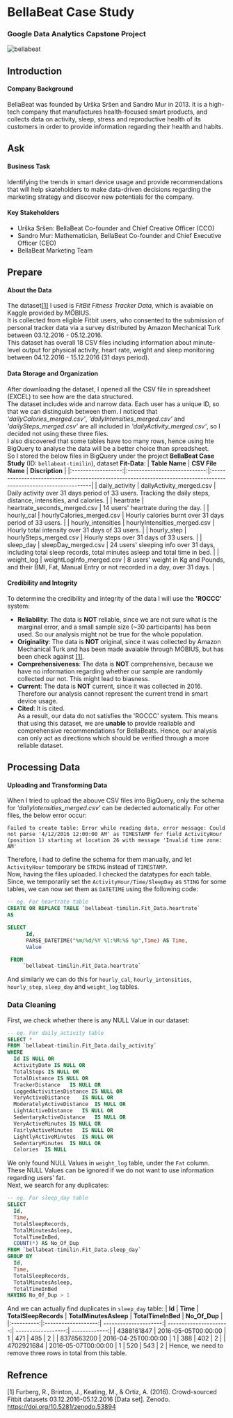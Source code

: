 # BellaBeat Case Study
### Google Data Analytics Capstone Project
![bellabeat](https://user-images.githubusercontent.com/72343428/185792124-e7fe7db9-b2e6-47c8-bdcf-55da42c3b54f.png)

## Introduction
#### Company Background
BellaBeat was founded by Urška Sršen and Sandro Mur in 2013. It is a high-tech company that manufactures health-focused smart products, and collects data on activity, sleep, stress and reproductive health of its customers in order to provide information regarding their health and habits.

## Ask
#### Business Task
Identifying the trends in smart device usage and provide recommendations that will help skateholders to make data-driven decisions regarding the marketing strategy and discover new potentials for the company.
#### Key Stakeholders
 * Urška Sršen: BellaBeat Co-founder and Chief Creative Officer (CCO)
 * Sandro Mur: Mathematician, BellaBeat Co-founder and Chief Executive Officer (CEO)
 * BellaBeat Marketing Team

## Prepare
#### About the Data
The dataset[[1]](#1) I used is *FitBit Fitness Tracker Data*, which is avaiable on Kaggle provided by MÖBIUS. <br />
It is collected from eligible Fitbit users, who consented to the submission of personal tracker data via a survey distributed by Amazon Mechanical Turk between 03.12.2016 - 05.12.2016.  <br />
This dataset has overall 18 CSV files including information about minute-level output for physical activity, heart rate, weight and sleep monitoring between 04.12.2016 - 15.12.2016 (31 days period).
#### Data Storage and Organization
After downloading the dataset, I opened all the CSV file in spreadsheet (EXCEL) to see how are the data structured. <br />
The dataset includes wide and narrow data. Each user has a unique ID, so that we can distinguish between them.
I noticed that *'dailyCalories_merged.csv'*, *'dailyIntensities_merged.csv'* and *'dailySteps_merged.csv'* are all included in *'dailyActivity_merged.csv'*, so I decided not using these three files. <br />
I also discovered that some tables have too many rows, hence using hte BigQuery to analyse the data will be a better choice than spreadsheet. <br />
So I stored the below files in BigQuery under the project **BellaBeat Case Study** (ID: `bellabeat-timilin`), dataset **Fit-Data**:
|   **Table Name**   |       **CSV File Name**      |                                                  **Discription**                                                  |
|:------------------:|:----------------------------:|:-----------------------------------------------------------------------------------------------------------------|
|   daily_activity   |   dailyActivity_merged.csv   | Daily activity over 31 days period of 33 users. Tracking the daily steps, distance, intensities, and calories.    |
|      heartrate     | heartrate_seconds_merged.csv | 14 users' heartrate during the day.                                                                               |
|     hourly_cal     |   hourlyCalories_merged.csv  | Hourly calories burnt over 31 days period of 33 users.                                                            |
| hourly_intensities | hourlyIntensities_merged.csv | Hourly total intensity over 31 days of 33 users.                                                                  |
|     hourly_step    |    hourlySteps_merged.csv    | Hourly steps over 31 days of 33 users.                                                                            |
|      sleep_day     |      sleepDay_merged.csv     | 24 users' sleeping info over 31 days, including total sleep records, total minutes asleep and total time in bed.  |
|     weight_log     |   weightLogInfo_merged.csv   | 8 users' weight in Kg and Pounds, and their BMI, Fat, Manual Entry or not recorded in a day, over 31 days.        |
#### Credibility and Integrity
To determine the credibility and integrity of the data I will use the **'ROCCC'** system:
  * **Reliability**: The data is **NOT** reliable, since we are not sure what is the marginal error, and a small sample size (~30 participants) has been used. So our analysis might not be true for the whole population.
  * **Originality**: The data is **NOT** original, since it was collected by Amazon Mechanical Turk and has been made avaiable through MÖBIUS, but has been check against [[1]](#1).
  * **Comprehensiveness**: The data is **NOT** comprehensive, because we have no information regarding whether our sample are randomly collected our not. This might lead to biasness.
  * **Current**: The data is **NOT** current, since it was collected in 2016. Therefore our analysis cannot represent the current trend in smart device usage.
  * **Cited**: It is cited. <br />
As a result, our data do not satisfies the 'ROCCC' system. This means that using this dataset, we are **unable** to provide realiable and comprehensive recommendations for BellaBeats. Hence, our analysis can only act as directions which should be verified through a more reliable dataset.

## Processing Data
#### Uploading and Transforming Data
When I tried to upload the abouve CSV files into BigQuery, only the schema for *'dailyIntensities_merged.csv'* can be dedected automatically. For other files, the below error occur:
```
Failed to create table: Error while reading data, error message: Could not parse '4/12/2016 12:00:00 AM' as TIMESTAMP for field ActivityHour (position 1) starting at location 26 with message 'Invalid time zone: AM'
```
Therefore, I had to define the schema for them manually, and let `ActivityHour` temporary be `STRING` instead of `TIMESTAMP`. <br />
Now, having the files uploaded. I checked the datatypes for each table. Since, we temporarily set the `ActivityHour/Time/SleepDay` as `STING` for some tables, we can now set them as `DATETIME` using the following code:
```sql
-- eg. For heartrate table
CREATE OR REPLACE TABLE `bellabeat-timilin.Fit_Data.heartrate`
AS

SELECT 
      Id,
      PARSE_DATETIME("%m/%d/%Y %l:%M:%S %p",Time) AS Time,
      Value

 FROM 
     `bellabeat-timilin.Fit_Data.heartrate` 
```
And similarly we can do this for `hourly_cal`, `hourly_intensities`, `hourly_step`, `sleep_day` and `weight_log` tables.
### Data Cleaning
First, we check whether there is any NULL Value in our dataset:
```sql
-- eg. For daily_activity table
SELECT *
FROM `bellabeat-timilin.Fit_Data.daily_activity`
WHERE
  Id IS NULL OR
  ActivityDate IS NULL OR
  TotalSteps IS NULL OR
  TotalDistance IS NULL OR
  TrackerDistance	IS NULL OR
  LoggedActivitiesDistance IS NULL OR
  VeryActiveDistance	IS NULL OR
  ModeratelyActiveDistance	IS NULL OR
  LightActiveDistance	IS NULL OR
  SedentaryActiveDistance	IS NULL OR
  VeryActiveMinutes	IS NULL OR
  FairlyActiveMinutes	IS NULL OR
  LightlyActiveMinutes	IS NULL OR	
  SedentaryMinutes	IS NULL OR
  Calories	IS NULL
```
We only found NULL Values in `weight_log` table, under the `Fat` column. These NULL Values can be ignored if we do not want to use information regarding users' fat. <br />
Next, we search for any duplicates:
```sql
-- eg. For sleep_day table
SELECT 
  Id,
  Time,
  TotalSleepRecords,
  TotalMinutesAsleep,
  TotalTimeInBed,
  COUNT(*) AS No_Of_Dup
FROM `bellabeat-timilin.Fit_Data.sleep_day`
GROUP BY
  Id,
  Time,
  TotalSleepRecords,
  TotalMinutesAsleep,
  TotalTimeInBed
HAVING No_Of_Dup > 1
```
And we can actually find duplicates in `sleep_day` table:
|   **Id**   |       **Time**      | **TotalSleepRecords** | **TotalMinutesAsleep** | **TotalTimeInBed** | **No_Of_Dup** |
|:----------:|:-------------------:| ---------------------:| ----------------------:| ------------------:| -------------:|
| 4388161847 | 2016-05-05T00:00:00 |                     1 |                    471 |                495 |             2 |
| 8378563200 | 2016-04-25T00:00:00 |                     1 |                    388 |                402 |             2 |
| 4702921684 | 2016-05-07T00:00:00 |                     1 |                    520 |                543 |             2 |
Hence, we need to remove three rows in total from this table.

## Refrence
<a id="1">[1]</a> Furberg, R., Brinton, J., Keating, M., & Ortiz, A. (2016). Crowd-sourced Fitbit datasets 03.12.2016-05.12.2016 [Data set]. Zenodo. https://doi.org/10.5281/zenodo.53894
